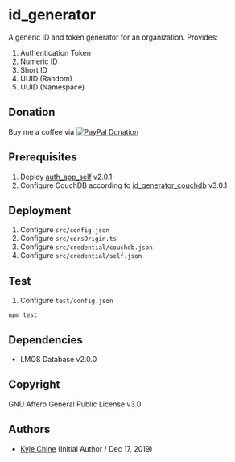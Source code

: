 # id_generator

A generic ID and token generator for an organization. Provides:

1. Authentication Token
2. Numeric ID
3. Short ID
4. UUID (Random)
5. UUID (Namespace)

## Donation

Buy me a coffee via [![PayPal Donation](https://www.paypalobjects.com/en_AU/i/btn/btn_donateCC_LG.gif)](https://www.paypal.com/cgi-bin/webscr?cmd=_donations&business=SPPJPYRY4D6WC&item_name=Give+people+an+option+to+support+my+open+source+software.&currency_code=AUD&source=url)

## Prerequisites

1. Deploy [auth_app_self](https://github.com/leismore/auth_app_self) v2.0.1
2. Configure CouchDB according to [id_generator_couchdb](https://github.com/leismore/id_generator_couchdb) v3.0.1

## Deployment

1. Configure `src/config.json`
2. Configure `src/corsOrigin.ts`
3. Configure `src/credential/couchdb.json`
4. Configure `src/credential/self.json`

## Test

1. Configure `test/config.json`

`npm test`

## Dependencies

* LMOS Database v2.0.0

## Copyright

GNU Affero General Public License v3.0

## Authors

* [Kyle Chine](https://www.kylechine.name) (Initial Author / Dec 17, 2019)

